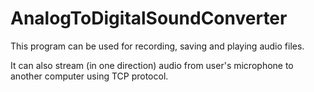 # AnalogToDigitalSoundConverter

This program can be used for recording, saving and playing audio files.

It can also stream (in one direction) audio from user's microphone to another computer using TCP protocol.
